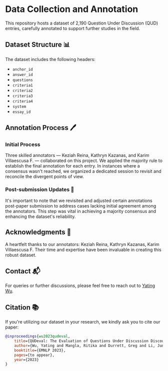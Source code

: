 # Data Collection and Annotation

This repository hosts a dataset of 2,190 Question Under Discussion (QUD) entries, carefully annotated to support further studies in the field.

## Dataset Structure 📊

The dataset includes the following headers:

- `anchor_id`
- `answer_id`
- `questions`
- `criteria1`
- `criteria2`
- `criteria3`
- `criteria4`
- `system`
- `essay_id`

## Annotation Process 🖊️

### Initial Process

Three skilled annotators — Keziah Reina, Kathryn Kazanas, and Karim Villaescusa F. — collaborated on this project. We applied the majority rule to establish the final annotation for each entry. In instances where a consensus wasn't reached, we organized a dedicated session to revisit and reconcile the divergent points of view.

### Post-submission Updates 📝

It's important to note that we revisited and adjusted certain annotations post-paper submission to address cases lacking initial agreement among the annotators. This step was vital in achieving a majority consensus and enhancing the dataset's reliability.

## Acknowledgments 🌟

A heartfelt thanks to our annotators: Keziah Reina, Kathryn Kazanas, Karim Villaescusa F. Their time and expertise have been invaluable in creating this robust dataset.

## Contact 📬

For queries or further discussions, please feel free to reach out to [Yating Wu](mailto:yating.wu@utexas.edu).

## Citation 📚

If you're utilizing our dataset in your research, we kindly ask you to cite our paper:

```bibtex
@inproceedings{wu2023qudeval,
    title={QUDeval: The Evaluation of Questions Under Discussion Discourse Parsing},
    author={Wu, Yating and Mangla, Ritika and Durrett, Greg and Li, Junyi Jessy},
    booktitle={EMNLP 2023},
    pages={to appear},
    year={2023}
}

```

